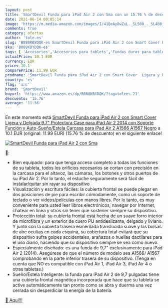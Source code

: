 ```yaml
---
layout: post
title: 'SmartDevil Funda para iPad Air 2 con Sma con un 15.76 % de descuento'
date: 2021-06-14 00:05:14
image: 'https://m.media-amazon.com/images/I/41QeAy8wZuL._SL500_._SL400_.jpg'
comments: true
category: ofertas
author: 'tole.es'
slug: 'B088KBYDQK-es SmartDevil Funda para iPad Air 2 con Smart Cover Ligera y...'
sku: 'B088KBYDQK-es'
tags: [ 'Accesorios','Accesorios para tablets','Fundas duras para tablets','Fundas para tablets','Informática','ipad','smartdevil', ]
actualPrice: 10.1 EUR
currency: EUR
price: 10.1
comparePrice: 11.99 EUR
prodname: 'SmartDevil Funda para iPad Air 2 con Smart Cover  Ligera y Delgada 9.7" Protectora Case para iPad Air 2 2014 con Soporte Función y Auto-Sueño/Estela  Carcasa para iPad Air 2 A1566 A1567 Negro'
country: 'es'
flag: '🇪🇸'
brand: 'SmartDevil'
buyurl: 'https://www.amazon.es/dp/B088KBYDQK/?tag=tolees-21'
descuento: '15.76'
average: '11.36'
---
```


En este momento está [SmartDevil Funda para iPad Air 2 con Smart Cover  Ligera y Delgada 9.7" Protectora Case para iPad Air 2 2014 con Soporte Función y Auto-Sueño/Estela  Carcasa para iPad Air 2 A1566 A1567 Negro](https://www.amazon.es/dp/B088KBYDQK/?tag=tolees-21) a 10.1 EUR (original: 11.99 EUR) (15.76 %  de descuento) en el siguiente enlace!

[![SmartDevil Funda para iPad Air 2 con Sma](https://m.media-amazon.com/images/I/41QeAy8wZuL._SL500_._SL400_.jpg)](https://www.amazon.es/dp/B088KBYDQK/?tag=tolees-21)

🔎:

- Bien equipado: para que tenga acceso completo a todas las funciones de su tableta, todos los orificios necesarios se cortan con precisión en la carcasa para el altavoz, las cámaras, los botones y otros puertos de su iPad Air 2. Por lo tanto, el estuche seguramente será fácil de instalar/quitar sin rayar su dispositivo
- Visualización y escritura fáciles: la cubierta frontal se puede plegar en dos posiciones de pie para escribir cómodamente, como un soporte de teclado o ver videos/películas con manos libres. Por lo tanto, es muy conveniente para usted leer libros electrónicos, navegar por Internet, chatear en línea y otros sin tener que sostener siempre su dispositivo.
- Protección total: su cubierta frontal está hecha de un suave forro interior de microfibra y un exterior de cuero PU antideslizante, delgado y liviano. Y junto con la cubierta trasera esmerilada translúcida suave y las bolsas de aire ocultas en cada esquina, su cobertura total evitará que su dispositivo sufra golpes accidentales, arañazos o huellas dactilares para el uso diario, haciendo que su dispositivo siempre se vea como nuevo.
- Especialmente diseñado: es una funda de 9,7" exclusivamente para iPad Air 2 (2014). Asegúrese de que el número de modelo sea A1566/ A1567 comprobando en la parte inferior trasera de su dispositivo. (Tenga en cuenta que NO es compatible con iPad Air 1, iPad Air 3, iPad Air 4 o otras tabletas.)
- Sueño/Estela Inteligente: la funda para iPad Air 2 de 9,7 pulgadas tiene una cubierta frontal magnética incorporada que hace que su tableta se active automáticamente tan pronto como se abra y duerma una vez cerrada sin desperdiciar la energía de la batería.

[🛒 Aquí!!!](https://www.amazon.es/dp/B088KBYDQK/?tag=tolees-21)

